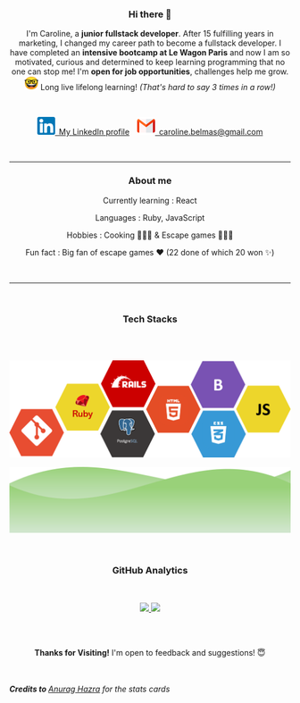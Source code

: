 <h3 align="center"> Hi there 👋</h3>

<p align="center">
I'm Caroline, a <strong>junior fullstack developer</strong>.
After 15 fulfilling years in marketing, I changed my career path to become a fullstack developer. I have completed an <strong>intensive bootcamp at Le Wagon Paris</strong> and now I am so motivated, curious and determined to keep learning programming that no one can stop me! I'm <strong>open for job opportunities</strong>, challenges help me grow.<br /><img src="https://github.com/Caroline-B75/Caroline-B75/blob/main/img/nerd-face-google.png" width="25" />  Long live lifelong learning! <em>(That's hard to say 3 times in a row!)</em> </p>
<br />
<p align="center"><a href="https://www.linkedin.com/in/carolinebelmas/?locale=en_US"><img src="https://github.com/Caroline-B75/Caroline-B75/blob/main/img/linkedin_32px.png">&ensp;My LinkedIn profile</a>&emsp;<a href = "mailto: caroline.belmas@gmail.com"><img src="https://github.com/Caroline-B75/Caroline-B75/blob/main/img/gmail.png" />&ensp;caroline.belmas@gmail.com</a></p><br />


--------------------------

<h3 align="center">About me</h3>
<p align="center">Currently learning : React</p>
<p align="center">Languages : Ruby, JavaScript</p>
<p align="center">Hobbies : Cooking 👩🏼‍🍳 & Escape games 🕵🏻‍♀️</p>
<p align="center">Fun fact :  Big fan of escape games ❤️ (22 done of which 20 won ✨)</p><br />

--------------------------

<br/><h3 align="center">Tech Stacks</h3>
<br/><br/>
<p align="center"><img src="https://github.com/Caroline-B75/Caroline-B75/blob/main/img/My%20Tech%20Stacks.png" /></p>

<p align="center"><img src="https://github.com/Caroline-B75/Caroline-B75/blob/main/img/stacks_green.png" /></p>

<br/><h3 align="center">GitHub Analytics</h3><br/>
<p align="center">
<a href="https://github.com/Caroline-B75">
  <img height="180em" src="https://github-readme-stats-eight-theta.vercel.app/api?username=Caroline-B75&show_icons=true&theme=vue-dark&include_all_commits=true&count_private=true" />
  <img height="180em" src="https://github-readme-stats-eight-theta.vercel.app/api/top-langs/?username=Caroline-B75&layout=compact&exclude_lang=java+r&theme=vue-dark" />
</a>
</p>


<!--
**Caroline-B75/Caroline-B75** is a ✨ _special_ ✨ repository because its `README.md` (this file) appears on your GitHub profile.

Here are some ideas to get you started:

- 🔭 I’m currently working on ...
- 🌱 I’m currently learning ...
- 👯 I’m looking to collaborate on ...
- 🤔 I’m looking for help with ...
- 💬 Ask me about ...
- 📫 How to reach me: ...
- 😄 Pronouns: ...
- ⚡ Fun fact: ...
-->

<br /><br />
<p align="center"><strong>Thanks for Visiting!</strong> I'm open to feedback and suggestions! 😇</p>
<br /><br />
<em><strong>Credits to </strong><a href="https://github-readme-stats.vercel.app">Anurag Hazra</a> for the stats cards</em>
